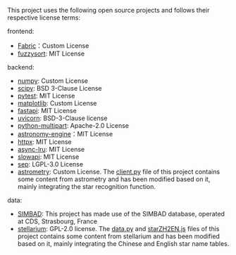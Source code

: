This project uses the following open source projects and follows their respective license terms:

frontend:
- [Fabric](https://github.com/fabric/fabric)：Custom License
- [fuzzysort](https://github.com/farzher/fuzzysort): MIT License

backend:
- [numpy](https://numpy.org/): Custom License
- [scipy](https://scipy.org/): BSD 3-Clause License
- [pytest](https://github.com/pytest-dev/pytest/): MIT License
- [matplotlib](https://matplotlib.org): Custom License
- [fastapi](https://fastapi.tiangolo.com/): MIT License
- [uvicorn](https://www.uvicorn.org/): BSD-3-Clause license
- [python-multipart](https://github.com/Kludex/python-multipart): Apache-2.0 License
- [astronomy-engine](https://github.com/astronomy/astronomy)：MIT License
- [httpx](https://github.com/projectdiscovery/httpx): MIT License
- [async-lru](https://github.com/aio-libs/async-lru): MIT License
- [slowapi](https://github.com/laurents/slowapi): MIT License
- [sep](http://github.com/kbarbary/sep): LGPL-3.0 License
- [astrometry](https://astrometry.net): Custom License. The [client.py](./prototype/core/star_recognition/client.py) file of this project contains some content from astrometry and has been modified based on it, mainly integrating the star recognition function.

data:
- [SIMBAD](https://simbad.u-strasbg.fr/simbad/): This project has made use of the SIMBAD database, operated at CDS, Strasbourg, France
- [stellarium](https://github.com/Stellarium/stellarium): GPL-2.0 license. The [data.py](./prototype/core/astro_coord/data.py) and [starZH2EN.js](./src/interface/starZH2EN.js) files of this project contains some content from stellarium and has been modified based on it, mainly integrating the Chinese and English star name tables.